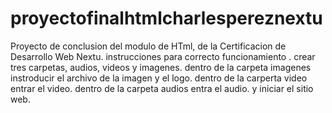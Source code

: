 # proyectofinalhtmlcharlespereznextu
Proyecto de conclusion del modulo de HTml, de la Certificacion de Desarrollo Web Nextu.
instrucciones para correcto funcionamiento .
crear tres carpetas,  audios, videos y imagenes.
dentro de la carpeta imagenes   instroducir el archivo de la imagen y el logo.
dentro de la carperta video entrar  el video.
dentro de la carpeta  audios entra el audio.
y   iniciar   el sitio web.
